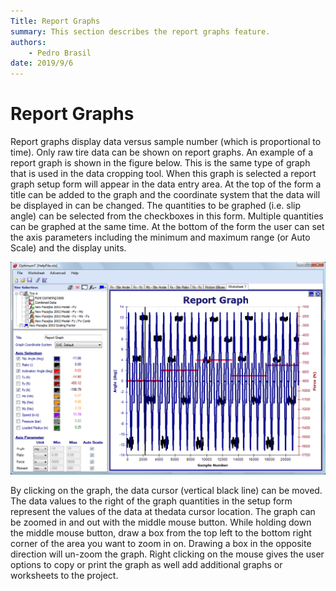 ```yaml
---
Title: Report Graphs
summary: This section describes the report graphs feature.
authors:
    - Pedro Brasil   
date: 2019/9/6
---
```


# Report Graphs

Report graphs display data versus sample number (which is proportional to time). Only raw tire data can be shown on report graphs. An example of a report graph is shown in the figure below. This is the same type of graph that is used in the data cropping tool. When this graph is selected a report graph setup form will appear in the data entry area. At the top of the form a title can be added to the graph and the coordinate system that the data will be displayed in can be changed. The quantities to be graphed (i.e. slip angle) can be selected from the checkboxes in this form. Multiple quantities can be graphed at the same time. At the bottom of the form the user can set the axis parameters including the minimum and maximum range (or Auto Scale) and the display units.

![Report Graph](../img/5_Graphing/5_B_report_graph.png)

By clicking on the graph, the data cursor (vertical black line) can be moved. The data values to the right of the graph quantities in the setup form represent the values of the data at thedata cursor location. The graph can be zoomed in and out with the middle mouse button. While holding down the middle mouse button, draw a box from the top left to the bottom right corner of the area you want to zoom in on. Drawing a box in the opposite direction will un-zoom the graph. Right clicking on the mouse gives the user options to copy or print the graph as well add additional graphs or worksheets to the project.
